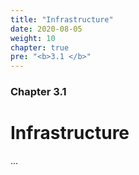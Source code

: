 ```yaml
---
title: "Infrastructure"
date: 2020-08-05
weight: 10
chapter: true
pre: "<b>3.1 </b>"
---
```


### Chapter 3.1

# Infrastructure

...
